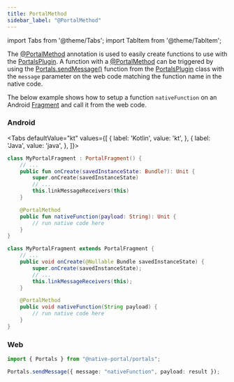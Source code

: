 ```yaml
---
title: PortalMethod
sidebar_label: "@PortalMethod"
---
```


import Tabs from '@theme/Tabs';
import TabItem from '@theme/TabItem';

The [@PortalMethod](./portal-method) annotation is used to easily create functions to use with the [PortalsPlugin](./portals-plugin). A function with a [@PortalMethod](./portal-method) can be triggered by using the [Portals.sendMessage()](./portals-plugin) function from the [PortalsPlugin](./portals-plugin) class with the `message` parameter on the web code matching the function name in the native code.

The below example shows how to setup a function `nativeFunction` on an Android [Fragment](https://developer.android.com/reference/androidx/fragment/app/Fragment) and call it from the web code.

### Android

<Tabs
defaultValue="kt"
values={[
{ label: 'Kotlin', value: 'kt', },
{ label: 'Java', value: 'java', },
]}>
<TabItem value="kt">

```kotlin
class MyPortalFragment : PortalFragment() {
    // ...
    public fun onCreate(savedInstanceState: Bundle?): Unit {
        super.onCreate(savedInstanceState)
        // ...
        this.linkMessageReceivers(this)
    }

    @PortalMethod
    public fun nativeFunction(payload: String): Unit {
        // run native code here
    }
}
```

</TabItem>
<TabItem value="java">

```java
class MyPortalFragment extends PortalFragment {
    // ...
    public void onCreate(@Nullable Bundle savedInstanceState) {
        super.onCreate(savedInstanceState);
        // ...
        this.linkMessageReceivers(this);
    }

    @PortalMethod
    public void nativeFunction(String payload) {
        // run native code here
    }
}
```

</TabItem>
</Tabs>

### Web

```typescript
import { Portals } from "@native-portal/portals";

Portals.sendMessage({ message: "nativeFunction", payload: result });
```

